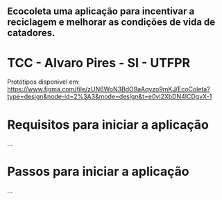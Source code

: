 ## Ecocoleta uma aplicação para incentivar a reciclagem e melhorar as condições de vida de catadores.
# TCC - Alvaro Pires - SI - UTFPR

Protótipos disponivel em: https://www.figma.com/file/zUN6WoN3BdO9aAqyzo9mKJ/EcoColeta?type=design&node-id=2%3A3&mode=design&t=e0vl2XbDN4ICDgvX-1

# Requisitos para iniciar a aplicação 
...

# Passos para iniciar a aplicação
...